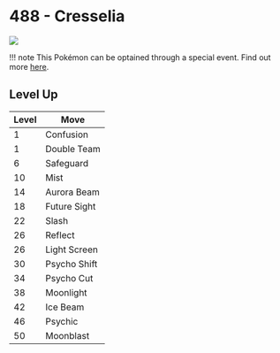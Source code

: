# 488 - Cresselia
![][488]

!!! note
    This Pokémon can be optained through a special event. Find out more [here](/special_events/#cresselia).

## Level Up

Level | Move
---   | ---
  1   | Confusion
  1   | Double Team
  6   | Safeguard
 10   | Mist
 14   | Aurora Beam
 18   | Future Sight
 22   | Slash
 26   | Reflect
 26   | Light Screen
 30   | Psycho Shift
 34   | Psycho Cut
 38   | Moonlight
 42   | Ice Beam
 46   | Psychic
 50   | Moonblast



[488]: /img/pokemon/488.png
